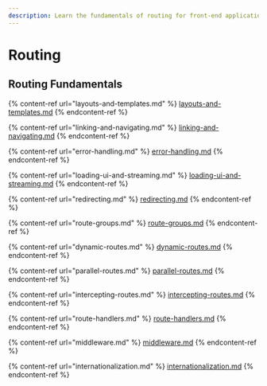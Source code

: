 ```yaml
---
description: Learn the fundamentals of routing for front-end applications.
---
```


# Routing

## Routing Fundamentals

{% content-ref url="layouts-and-templates.md" %}
[layouts-and-templates.md](layouts-and-templates.md)
{% endcontent-ref %}

{% content-ref url="linking-and-navigating.md" %}
[linking-and-navigating.md](linking-and-navigating.md)
{% endcontent-ref %}

{% content-ref url="error-handling.md" %}
[error-handling.md](error-handling.md)
{% endcontent-ref %}

{% content-ref url="loading-ui-and-streaming.md" %}
[loading-ui-and-streaming.md](loading-ui-and-streaming.md)
{% endcontent-ref %}

{% content-ref url="redirecting.md" %}
[redirecting.md](redirecting.md)
{% endcontent-ref %}

{% content-ref url="route-groups.md" %}
[route-groups.md](route-groups.md)
{% endcontent-ref %}

{% content-ref url="dynamic-routes.md" %}
[dynamic-routes.md](dynamic-routes.md)
{% endcontent-ref %}

{% content-ref url="parallel-routes.md" %}
[parallel-routes.md](parallel-routes.md)
{% endcontent-ref %}

{% content-ref url="intercepting-routes.md" %}
[intercepting-routes.md](intercepting-routes.md)
{% endcontent-ref %}

{% content-ref url="route-handlers.md" %}
[route-handlers.md](route-handlers.md)
{% endcontent-ref %}

{% content-ref url="middleware.md" %}
[middleware.md](middleware.md)
{% endcontent-ref %}

{% content-ref url="internationalization.md" %}
[internationalization.md](internationalization.md)
{% endcontent-ref %}

